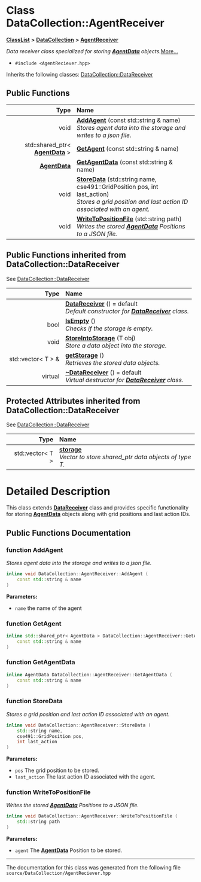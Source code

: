 

# Class DataCollection::AgentReceiver



[**ClassList**](annotated.md) **>** [**DataCollection**](namespace_data_collection.md) **>** [**AgentReceiver**](class_data_collection_1_1_agent_receiver.md)



_Data receiver class specialized for storing_ [_**AgentData**_](class_data_collection_1_1_agent_data.md) _objects._[More...](#detailed-description)

* `#include <AgentReciever.hpp>`



Inherits the following classes: [DataCollection::DataReceiver](class_data_collection_1_1_data_receiver.md)






















































## Public Functions

| Type | Name |
| ---: | :--- |
|  void | [**AddAgent**](#function-addagent) (const std::string & name) <br>_Stores agent data into the storage and writes to a json file._  |
|  std::shared\_ptr&lt; [**AgentData**](class_data_collection_1_1_agent_data.md) &gt; | [**GetAgent**](#function-getagent) (const std::string & name) <br> |
|  [**AgentData**](class_data_collection_1_1_agent_data.md) | [**GetAgentData**](#function-getagentdata) (const std::string & name) <br> |
|  void | [**StoreData**](#function-storedata) (std::string name, cse491::GridPosition pos, int last\_action) <br>_Stores a grid position and last action ID associated with an agent._  |
|  void | [**WriteToPositionFile**](#function-writetopositionfile) (std::string path) <br>_Writes the stored_ [_**AgentData**_](class_data_collection_1_1_agent_data.md) _Positions to a JSON file._ |


## Public Functions inherited from DataCollection::DataReceiver

See [DataCollection::DataReceiver](class_data_collection_1_1_data_receiver.md)

| Type | Name |
| ---: | :--- |
|   | [**DataReceiver**](#function-datareceiver) () = default<br>_Default constructor for_ [_**DataReceiver**_](class_data_collection_1_1_data_receiver.md) _class._ |
|  bool | [**IsEmpty**](#function-isempty) () <br>_Checks if the storage is empty._  |
|  void | [**StoreIntoStorage**](#function-storeintostorage) (T obj) <br>_Store a data object into the storage._  |
|  std::vector&lt; T &gt; & | [**getStorage**](#function-getstorage) () <br>_Retrieves the stored data objects._  |
| virtual  | [**~DataReceiver**](#function-datareceiver) () = default<br>_Virtual destructor for_ [_**DataReceiver**_](class_data_collection_1_1_data_receiver.md) _class._ |
















## Protected Attributes inherited from DataCollection::DataReceiver

See [DataCollection::DataReceiver](class_data_collection_1_1_data_receiver.md)

| Type | Name |
| ---: | :--- |
|  std::vector&lt; T &gt; | [**storage**](#variable-storage)  <br>_Vector to store shared\_ptr data objects of type T._  |






































# Detailed Description


This class extends [**DataReceiver**](class_data_collection_1_1_data_receiver.md) class and provides specific functionality for storing [**AgentData**](class_data_collection_1_1_agent_data.md) objects along with grid positions and last action IDs. 


    
## Public Functions Documentation




### function AddAgent 

_Stores agent data into the storage and writes to a json file._ 
```C++
inline void DataCollection::AgentReceiver::AddAgent (
    const std::string & name
) 
```





**Parameters:**


* `name` the name of the agent 




        



### function GetAgent 

```C++
inline std::shared_ptr< AgentData > DataCollection::AgentReceiver::GetAgent (
    const std::string & name
) 
```






### function GetAgentData 

```C++
inline AgentData DataCollection::AgentReceiver::GetAgentData (
    const std::string & name
) 
```






### function StoreData 

_Stores a grid position and last action ID associated with an agent._ 
```C++
inline void DataCollection::AgentReceiver::StoreData (
    std::string name,
    cse491::GridPosition pos,
    int last_action
) 
```





**Parameters:**


* `pos` The grid position to be stored. 
* `last_action` The last action ID associated with the agent. 




        



### function WriteToPositionFile 

_Writes the stored_ [_**AgentData**_](class_data_collection_1_1_agent_data.md) _Positions to a JSON file._
```C++
inline void DataCollection::AgentReceiver::WriteToPositionFile (
    std::string path
) 
```





**Parameters:**


* `agent` The [**AgentData**](class_data_collection_1_1_agent_data.md) Position to be stored. 




        

------------------------------
The documentation for this class was generated from the following file `source/DataCollection/AgentReciever.hpp`

